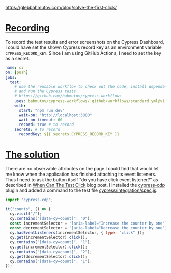 
https://glebbahmutov.com/blog/solve-the-first-click/

# [Recording](https://glebbahmutov.com/blog/solve-the-first-click/#recording)

To record the test results and error screenshots on the Cypress Dashboard, I could have set the shown Cypress record key as an environment variable `CYPRESS_RECORD_KEY`. Since I am using GitHub Actions, I need to set the key as a secret.

```yml
name: ci
on: [push]
jobs:
  test:
    # use the reusable workflow to check out the code, install dependencies
    # and run the Cypress tests
    # https://github.com/bahmutov/cypress-workflows
    uses: bahmutov/cypress-workflows/.github/workflows/standard.yml@v1
    with:
      start: "npm run dev"
      wait-on: "http://localhost:3000"
      wait-on-timeout: 60
      record: true # to record
    secrets: # to record
      recordKey: ${{ secrets.CYPRESS_RECORD_KEY }}
```

# [The solution](https://glebbahmutov.com/blog/solve-the-first-click/#the-solution)

There are no observable attributes on the page I could find that would let me know when the application has finished attaching its event listeners. Thus I need to ask the button itself "do you have click event listener?" as described in [When Can The Test Click](https://glebbahmutov.com/blog/when-can-the-test-click/ "When Can The Test Click") blog post. I installed the [cypress-cdp](https://github.com/bahmutov/cypress-cdp) plugin and added a command to the test file [cypress/integration/spec.js](https://github.com/bahmutov/my-svelte-app/blob/main/cypress/integration/spec.js).

```javascript
import "cypress-cdp";

it("counts", () => {
  cy.visit("/");
  cy.contains("[data-cy=count]", "0");
  const incrementSelector = '[aria-label="Increase the counter by one"]';
  const decrementSelector = '[aria-label="Decrease the counter by one"]';
  cy.hasEventListeners(incrementSelector, { type: "click" });
  cy.get(incrementSelector).click();
  cy.contains("[data-cy=count]", "1");
  cy.get(incrementSelector).click();
  cy.contains("[data-cy=count]", "2");
  cy.get(decrementSelector).click();
  cy.contains("[data-cy=count]", "1");
});
```
